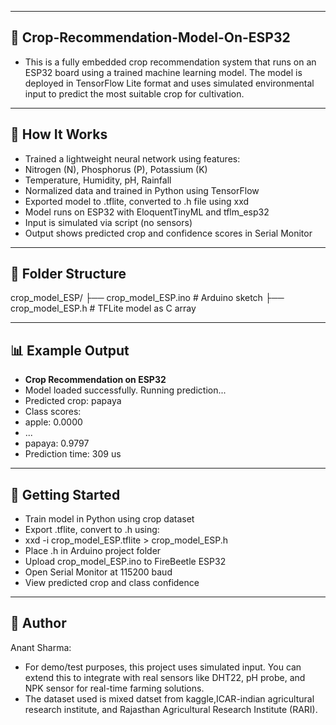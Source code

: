 ----------------------------------------------------------------------------
🌱 Crop-Recommendation-Model-On-ESP32
----------------------------------------------------------------------------
- This is a fully embedded crop recommendation system that runs on an ESP32 board using a trained machine learning model. The model is deployed in TensorFlow Lite format and uses simulated environmental input to predict the most suitable crop for cultivation.
----------------------------------------------------------------------------
🔧 How It Works
----------------------------------------------------------------------------
- Trained a lightweight neural network using features:
- Nitrogen (N), Phosphorus (P), Potassium (K)
- Temperature, Humidity, pH, Rainfall
- Normalized data and trained in Python using TensorFlow
- Exported model to .tflite, converted to .h file using xxd
-  Model runs on ESP32 with EloquentTinyML and tflm_esp32
- Input is simulated via script (no sensors)
- Output shows predicted crop and confidence scores in Serial Monitor
----------------------------------------------------------------------------
📁 Folder Structure
----------------------------------------------------------------------------
crop_model_ESP/
├── crop_model_ESP.ino       # Arduino sketch
├── crop_model_ESP.h         # TFLite model as C array

---------------------------------------------------------------------------
📊 Example Output
---------------------------------------------------------------------------
- __Crop Recommendation on ESP32__
- Model loaded successfully. Running prediction...
- Predicted crop: papaya
- Class scores:
- apple: 0.0000
- ...
- papaya: 0.9797
- Prediction time: 309 us
--------------------------------------------------------------------------
🚀 Getting Started
----------------------------------------------------------------------------
- Train model in Python using crop dataset
- Export .tflite, convert to .h using:
-   xxd -i crop_model_ESP.tflite > crop_model_ESP.h
- Place .h in Arduino project folder
- Upload crop_model_ESP.ino to FireBeetle ESP32
- Open Serial Monitor at 115200 baud
- View predicted crop and class confidence
----------------------------------------------------------------------------
🙌 Author
----------------------------------------------------------------------------
Anant Sharma:
- For demo/test purposes, this project uses simulated input. You can extend this to integrate with real sensors like DHT22, pH probe, and NPK sensor for real-time farming solutions. 
- The dataset used is mixed datset from kaggle,ICAR-indian agricultural research institute, and Rajasthan Agricultural Research Institute (RARI).
